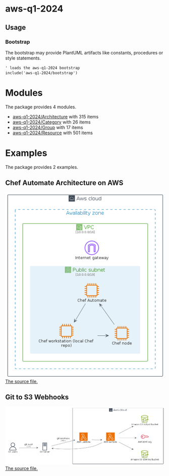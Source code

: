 # aws-q1-2024

## Usage

### Bootstrap

The bootstrap may provide PlantUML artifacts like constants, procedures or style statements.

```plantuml
' loads the aws-q1-2024 bootstrap
include('aws-q1-2024/bootstrap')
```





# Modules

The package provides 4 modules.

- [aws-q1-2024/Architecture](../aws-q1-2024/Architecture/README.md) with 315 items
- [aws-q1-2024/Category](../aws-q1-2024/Category/README.md) with 26 items
- [aws-q1-2024/Group](../aws-q1-2024/Group/README.md) with 17 items
- [aws-q1-2024/Resource](../aws-q1-2024/Resource/README.md) with 501 items



# Examples

The package provides 2 examples.

## Chef Automate Architecture on AWS

![Chef Automate Architecture on AWS](../aws-q1-2024/chef_automate_architecture_on_aws.png)<br>
[The source file.](../aws-q1-2024/chef_automate_architecture_on_aws.puml)

## Git to S3 Webhooks

![Git to S3 Webhooks](../aws-q1-2024/git_to_s3_webhooks.png)<br>
[The source file.](../aws-q1-2024/git_to_s3_webhooks.puml)



